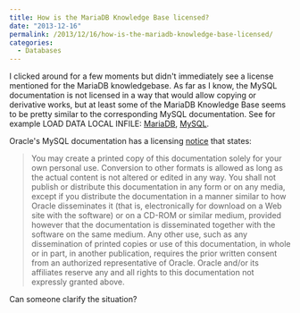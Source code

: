 ```yaml
---
title: How is the MariaDB Knowledge Base licensed?
date: "2013-12-16"
permalink: /2013/12/16/how-is-the-mariadb-knowledge-base-licensed/
categories:
  - Databases
---
```

I clicked around for a few moments but didn't immediately see a license mentioned for the MariaDB knowledgebase. As far as I know, the MySQL documentation is not licensed in a way that would allow copying or derivative works, but at least some of the MariaDB Knowledge Base seems to be pretty similar to the corresponding MySQL documentation. See for example LOAD DATA LOCAL INFILE: [MariaDB][1], [MySQL][2]. 

Oracle's MySQL documentation has a licensing [notice][3] that states: 

> You may create a printed copy of this documentation solely for your own personal use. Conversion to other formats is allowed as long as the actual content is not altered or edited in any way. You shall not publish or distribute this documentation in any form or on any media, except if you distribute the documentation in a manner similar to how Oracle disseminates it (that is, electronically for download on a Web site with the software) or on a CD-ROM or similar medium, provided however that the documentation is disseminated together with the software on the same medium. Any other use, such as any dissemination of printed copies or use of this documentation, in whole or in part, in another publication, requires the prior written consent from an authorized representative of Oracle. Oracle and/or its affiliates reserve any and all rights to this documentation not expressly granted above.

Can someone clarify the situation?

 [1]: https://mariadb.com/kb/en/load-data-infile/
 [2]: http://dev.mysql.com/doc/refman/5.0/en/load-data.html
 [3]: http://dev.mysql.com/doc/refman/5.0/en/preface.html#legalnotice
